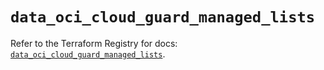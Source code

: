 # `data_oci_cloud_guard_managed_lists`

Refer to the Terraform Registry for docs: [`data_oci_cloud_guard_managed_lists`](https://registry.terraform.io/providers/oracle/oci/6.18.0/docs/data-sources/cloud_guard_managed_lists).
